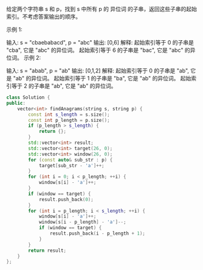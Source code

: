 给定两个字符串 s 和 p，找到 s 中所有 p 的 
异位词
 的子串，返回这些子串的起始索引。不考虑答案输出的顺序。

 

示例 1:

输入: s = "cbaebabacd", p = "abc"
输出: [0,6]
解释:
起始索引等于 0 的子串是 "cba", 它是 "abc" 的异位词。
起始索引等于 6 的子串是 "bac", 它是 "abc" 的异位词。
 示例 2:

输入: s = "abab", p = "ab"
输出: [0,1,2]
解释:
起始索引等于 0 的子串是 "ab", 它是 "ab" 的异位词。
起始索引等于 1 的子串是 "ba", 它是 "ab" 的异位词。
起始索引等于 2 的子串是 "ab", 它是 "ab" 的异位词。

``` cpp
class Solution {
public:
    vector<int> findAnagrams(string s, string p) {
        const int s_length = s.size();
        const int p_length = p.size();
        if (p_length > s_length) {
            return {};
        }
        std::vector<int> result;
        std::vector<int> target(26, 0);
        std::vector<int> window(26, 0);
        for (const auto& sub_str : p) {
            target[sub_str - 'a']++;
        }
        for (int i = 0; i < p_length; ++i) {
            window[s[i] - 'a']++;
        }
        if (window == target) {
            result.push_back(0);
        }
        for (int i = p_length; i < s_length; ++i) {
            window[s[i] - 'a']++;
            window[s[i - p_length] - 'a']--;
            if (window == target) {
                result.push_back(i - p_length + 1);
            }
        }
        return result;
    }
};
```
